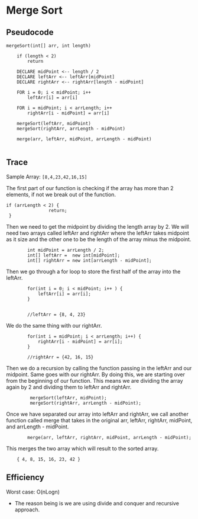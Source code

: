 # Merge Sort

## Pseudocode

```
mergeSort(int[] arr, int length)

	if (length < 2) 
	    return

	DECLARE midPoint <-- length / 2
	DECLARE leftArr <-- leftArr[midPoint]
	DECLARE rightArr <-- rightArr[length - midPoint]

	FOR i = 0; i < midPoint; i++
		leftArr[i] = arr[i]
	
	FOR i = midPoint; i < arrLength; i++
		rightArr[i - midPoint] = arr[i]

	mergeSort(leftArr, midPoint)
	mergeSort(rightArr, arrLength - midPoint)

	merge(arr, leftArr, midPoint, arrLength - midPoint)
	
```

## Trace 
Sample Array: `[8,4,23,42,16,15]`


The first part of our function is checking if the array has more than 2 elements, if not we break out of the function.

    if (arrLength < 2) {
                    return;
     }


Then we need to get the midpoint by dividing the length array by 2. 
We will need two arrays called leftArr and rightArr where the leftArr takes midpoint as it size and the other one to be the length of the array minus the midpoint.

            int midPoint = arrLength / 2;
            int[] leftArr =  new int[midPoint];
            int[] rightArr = new int[arrLength - midPoint];

Then we go through a for loop to store the first half of the array into the leftArr.

            for(int i = 0; i < midPoint; i++ ) {
                leftArr[i] = arr[i];
            }
            
            
            //leftArr = {8, 4, 23}
            
We do the same thing with our rightArr.

            for(int i = midPoint; i < arrLength; i++) {
                rightArr[i - midPoint] = arr[i];
            }
        
            //rightArr = {42, 16, 15}
            
            
Then we do a recursion by calling the function passing in the leftArr and our midpoint. Same goes with our rightArr. By doing this, we are starting over from the beginning of our function. This means we are dividing the array again by 2 and dividing them to leftArr and rightArr.

             mergeSort(leftArr, midPoint);
             mergeSort(rightArr, arrLength - midPoint);
             
Once we have separated our array into leftArr and rightArr, we call another function called merge that takes in the original arr, leftArr, rightArr, midPoint, and arrLength - midPoint.

            merge(arr, leftArr, rightArr, midPoint, arrLength - midPoint);


This merges the two array which will result to the sorted array.

        { 4, 8, 15, 16, 23, 42 }

## Efficiency
Worst case: O(nLogn)
    
   * The reason being is we are using divide and conquer and recursive approach.
    

